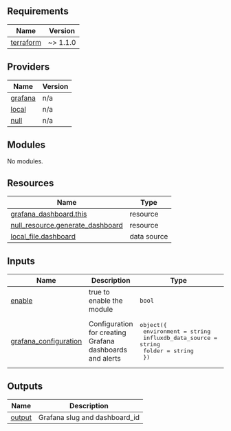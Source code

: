 ## Requirements

| Name | Version |
|------|---------|
| <a name="requirement_terraform"></a> [terraform](#requirement\_terraform) | ~> 1.1.0 |

## Providers

| Name | Version |
|------|---------|
| <a name="provider_grafana"></a> [grafana](#provider\_grafana) | n/a |
| <a name="provider_local"></a> [local](#provider\_local) | n/a |
| <a name="provider_null"></a> [null](#provider\_null) | n/a |

## Modules

No modules.

## Resources

| Name | Type |
|------|------|
| [grafana_dashboard.this](https://registry.terraform.io/providers/grafana/grafana/latest/docs/resources/dashboard) | resource |
| [null_resource.generate_dashboard](https://registry.terraform.io/providers/hashicorp/null/latest/docs/resources/resource) | resource |
| [local_file.dashboard](https://registry.terraform.io/providers/hashicorp/local/latest/docs/data-sources/file) | data source |

## Inputs

| Name | Description | Type | Default | Required |
|------|-------------|------|---------|:--------:|
| <a name="input_enable"></a> [enable](#input\_enable) | true to enable the module | `bool` | `false` | no |
| <a name="input_grafana_configuration"></a> [grafana\_configuration](#input\_grafana\_configuration) | Configuration for creating Grafana dashboards and alerts | <pre>object({<br>    environment          = string<br>    influxdb_data_source = string<br>    folder               = string<br>  })</pre> | n/a | yes |

## Outputs

| Name | Description |
|------|-------------|
| <a name="output_output"></a> [output](#output\_output) | Grafana slug and dashboard\_id |
